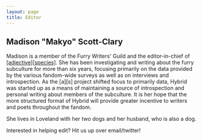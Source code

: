 ```yaml
---
layout: page
title: Editor
---
```


## Madison "Makyo" Scott-Clary

Madison is a member of the Furry Writers' Guild and the editor-in-chief of [\[adjective\]\[species\]](http://adjectivespecies.com).  She has been investigating and writing about the furry subculture for more than six years, focusing primarily on the data provided by the various fandom-wide surveys as well as on interviews and introspection.  As the \[a\]\[s\] project shifted focus to primarily data, Hybrid was started up as a means of maintaining a source of introspection and personal writing about members of the subculture.  It is her hope that the more structured format of Hybrid will provide greater incentive to writers and poets throughout the fandom.

She lives in Loveland with her two dogs and her husband, who is also a dog.

<div class="announcement">
    Interested in helping edit?  Hit us up over email/twitter!
</div>
